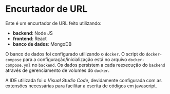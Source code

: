 # Encurtador de URL

Este é um encurtador de URL feito utilizando:

- **backend**: Node JS
- **frontend**: React
- **banco de dados**: MongoDB

O banco de dados foi configurado utilizando o `docker`. O script do `docker-compose` para a configuração/inicialização está no arquivo `docker-compose.yml` no `backend`. Os dados persistem a cada reexecução do `backend` através de gerenciamento de volumes do `docker`.

A IDE utilizada foi o *Visual Studio Code*, devidamente configurada com as extensões necessárias para facilitar a escrita de códigos em javascript.